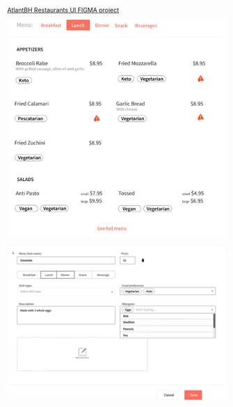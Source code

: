 <a href="https://www.figma.com/proto/Co9cMEIrcEhLHpEMT1Pn4l/Atlantbh-DevDays-Restaurants?node-id=0%3A1828&scaling=min-zoom">AtlantBH Restaurants UI FIGMA project</a>

<img src="https://github.com/anja-sunjic/Atlantbh-Restaurants-UI-UX/blob/master/MenuItems.png?raw=true" width=600>
<br>
<br>
<img src="https://github.com/anja-sunjic/Atlantbh-Restaurants-UI-UX/blob/master/Menu (food).png?raw=true" width=600>
